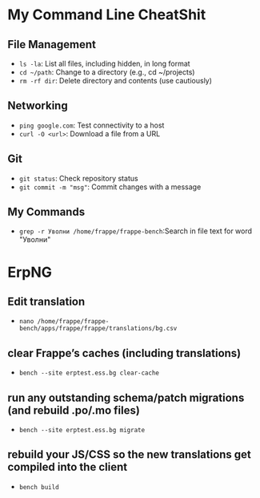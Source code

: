 # My Command Line CheatShit

## File Management
- `ls -la`: List all files, including hidden, in long format
- `cd ~/path`: Change to a directory (e.g., cd ~/projects)
- `rm -rf dir`: Delete directory and contents (use cautiously)

## Networking
- `ping google.com`: Test connectivity to a host
- `curl -O <url>`: Download a file from a URL

## Git
- `git status`: Check repository status
- `git commit -m "msg"`: Commit changes with a message
## My Commands
- `grep -r Уволни /home/frappe/frappe-bench`:Search in file text for word "Уволни"


# ErpNG
## Edit translation
- `nano /home/frappe/frappe-bench/apps/frappe/frappe/translations/bg.csv`
## clear Frappe’s caches (including translations)
- `bench --site erptest.ess.bg clear-cache`

## run any outstanding schema/patch migrations (and rebuild .po/.mo files)
- `bench --site erptest.ess.bg migrate`

## rebuild your JS/CSS so the new translations get compiled into the client
- `bench build`
